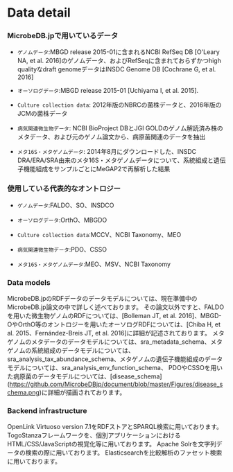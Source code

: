 # Data detail
### MicrobeDB.jpで用いているデータ
+   `ゲノムデータ`:MBGD release 2015-01に含まれるNCBI RefSeq DB [O'Leary NA, et al. 2016]のゲノムデータ、およびRefSeqに含まれておらずかつhigh qualityなdraft genomeデータはINSDC Genome DB [Cochrane G, et al. 2016]

+   `オーソログデータ`:MBGD release 2015-01 [Uchiyama I, et al. 2015].

+   `Culture collection data`: 2012年版のNBRCの菌株データと、2016年版のJCMの菌株データ

+   `病気関連微生物データ`: NCBI BioProject DBとJGI GOLDのゲノム解読済み株のメタデータ、および元のゲノム論文から、病原菌関連のデータを抽出

+   `メタ16S・メタゲノムデータ`: 2014年8月にダウンロードした、INSDC DRA/ERA/SRA由来のメタ16S・メタゲノムデータについて、系統組成と遺伝子機能組成をサンプルごとにMeGAP2で再解析した結果

### 使用している代表的なオントロジー
+   `ゲノムデータ`:FALDO、SO、INSDCO

+   `オーソログデータ`:OrthO、MBGDO

+   `Culture collection data`:MCCV、NCBI Taxonomy、MEO

+   `病気関連微生物データ`:PDO、CSSO

+   `メタ16S・メタゲノムデータ`:MEO、MSV、NCBI Taxonomy

### Data models
MicrobeDB.jpのRDFデータのデータモデルについては、現在準備中のMicrobeDB.jp論文の中で詳しく述べております。
その論文以外ですと、FALDOを用いた微生物ゲノムのRDFについては、[Bolleman JT, et al. 2016]、MBGD-OやOrthO等のオントロジーを用いたオーソログRDFについては、[Chiba H, et al. 2015、Fernández-Breis JT, et al. 2016]に詳細が記述されております。
メタゲノムのメタデータのデータモデルについては、sra_metadata_schema、メタゲノムの系統組成のデータモデルについては、sra_analysis_tax_abundance_schema、メタゲノムの遺伝子機能組成のデータモデルについては、sra_analysis_env_function_schema、
PDOやCSSOを用いた病原菌のデータモデルについては、[disease_schema] (https://github.com/MicrobeDBjp/document/blob/master/Figures/disease_schema.png)に詳細が描画されております。

### Backend infrastructure
OpenLink Virtuoso version 7.1をRDFストアとSPARQL検索に用いております。
TogoStanzaフレームワークを、個別アプリケーションにおけるHTML/CSS/JavaScriptの視覚化等に用いております。
Apache Solrを文字列データの検索の際に用いております。
Elasticsearchを比較解析のファセット検索に用いております。
